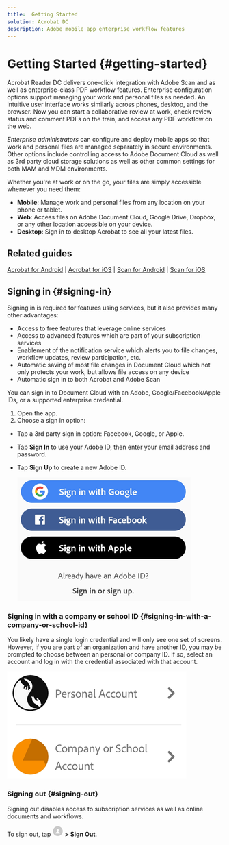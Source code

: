 ```yaml
---
title:  Getting Started
solution: Acrobat DC
description: Adobe mobile app enterprise workflow features
---
```


# Getting Started {#getting-started}

Acrobat Reader DC delivers one-click integration with  Adobe Scan and as well as enterprise-class PDF workflow features. Enterprise configuration options support managing your work and personal files as needed. An intuitive user interface works similarly across phones, desktop, and the browser. Now you can start a collaborative review at work, check review status and comment PDFs on the train, and access any PDF workflow on the web. 

*Enterprise administrators* can configure and deploy mobile apps so that  work and personal files are managed separately in secure environments. Other options include controlling access to Adobe Document Cloud as well as  3rd party cloud storage solutions as well as other common settings for both MAM and MDM environments. 

Whether you're at work or on the go, your files are simply accessible whenever you need them: 

* **Mobile**: Manage work and personal files from any location on your phone or tablet. 
* **Web**: Access files on Adobe Document Cloud, Google Drive, Dropbox, or any other location accessible on your device. 
* **Desktop**: Sign in to desktop Acrobat to see all your latest files. 

## Related guides

[Acrobat for Android](../acrobat-android/index.md) | [Acrobat for iOS](../acrobat-ios/index.md) | [Scan for Android](../scan-android/index.md) | [Scan for iOS](../scan-ios/index.md)


## Signing in {#signing-in}

Signing in is required for features using services, but it also provides many other  advantages: 

* Access to free features that leverage online services
* Access to advanced features which are part of your subscription services
* Enablement of the notification service which alerts you to file changes, workflow updates, review participation, etc. 
* Automatic saving of most file changes in Document Cloud which not only protects your work, but allows file access on any device
* Automatic sign in to both Acrobat and Adobe Scan

You can sign in to Document Cloud with an Adobe, Google/Facebook/Apple IDs, or a supported enterprise credential. 

1. Open the app. 
1. Choose a sign in option: 

* Tap a 3rd party sign in option: Facebook, Google, or Apple.
* Tap **Sign In** to use your Adobe ID, then enter your email address and password.
* Tap **Sign Up** to create a new Adobe ID.

   ![image](./images/signinmain.png)

### Signing in with a company or school ID {#signing-in-with-a-company-or-school-id}

You likely have a single login credential and will only see one set of screens. However, if you are part of an organization and have another ID, you may be prompted to choose between an personal or company ID. If so, select an account and log in with the credential associated with that account. 

   ![image](./images/selectaccount.png)

### Signing out {#signing-out}

Signing out disables access to subscription services as well as online documents and workflows. 

To sign out, tap ![image](./images/profileicon.png) **> Sign Out**.
